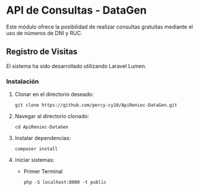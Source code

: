 # API de Consultas - DataGen

Este módulo ofrece la posibilidad de realizar consultas gratuitas mediante el uso de números de DNI y RUC.

## Registro de Visitas

El sistema ha sido desarrollado utilizando Laravel Lumen.

### Instalación
1. Clonar en el directorio deseado:

    ```
    git clone https://github.com/percy-cy10/ApiReniec-DataGen.git
    ```

2. Navegar al directorio clonado:

    ```
    cd ApiReniec-DataGen
    ```

3. Instalar dependencias:

    ```
    composer install
    ```

4. iniciar sistemas:

    - Primer Terminal
        ```
        php -S localhost:8000 -t public
        ```


